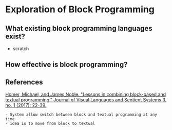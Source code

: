 # Exploration of Block Programming

## What existing block programming languages exist?

- scratch

## How effective is block programming?



## References


[Homer, Michael, and James Noble. "Lessons in combining block-based and textual programming." Journal of Visual Languages and Sentient Systems 3, no. 1 (2017): 22-39.](https://pdfs.semanticscholar.org/bc0a/79d16d20d9457eaa6f25f86c07a1abfee217.pdf)

    - System allow switch between block and textual programming at any time
    - idea is to move from block to textual